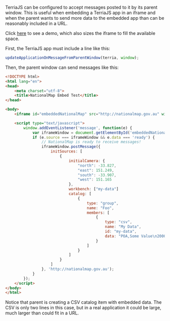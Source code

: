 TerriaJS can be configured to accept messages posted to it by its parent window.  This is useful when embedding a TerriaJS app in an iframe and when the parent wants to send more data to the embedded app than can be reasonably included in a URL.

Click [here](http://terriajs.github.io/embedded-natmap/) to see a demo, which also sizes the iframe to fill the available space.

First, the TerriaJS app must include a line like this:

```js
updateApplicationOnMessageFromParentWindow(terria, window);
```

Then, the parent window can send messages like this:

```html
<!DOCTYPE html>
<html lang="en">
<head>
    <meta charset="utf-8">
    <title>NationalMap Embed Test</title>
</head>

<body>
    <iframe id="embeddedNationalMap" src="http://nationalmap.gov.au" width="1024" height="768"></iframe>

    <script type="text/javascript">
        window.addEventListener('message', function(e) {
            var iframeWindow = document.getElementById('embeddedNationalMap').contentWindow;
            if (e.source === iframeWindow && e.data === 'ready') {
                // NationalMap is ready to receive messages!
                iframeWindow.postMessage({
                    initSources: [
                        {
                            initialCamera: {
                                "north": -33.827,
                                "east": 151.249,
                                "south": -33.907,
                                "west": 151.165
                            },
                            workbench: ["my-data"]
                            catalog: [
                                {
                                    type: "group",
                                    name: "Foo",
                                    members: [
                                        {
                                            type: "csv",
                                            name: "My Data",
                                            id: "my-data",
                                            data: "POA,Some Value\n2000,1\n2205,2"
                                        }
                                    ]
                                }
                            ]
                        }
                    ]
                }, 'http://nationalmap.gov.au');
            }
        });
    </script>
</body>
</html>
```

Notice that parent is creating a CSV catalog item with embedded data.  The CSV is only two lines in this case, but in a real application it could be large, much larger than could fit in a URL.
